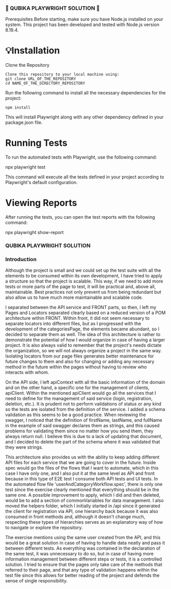 ### 🤖 QUBIKA PLAYWRIGHT SOLUTION 🤖

Prerequisites
Before starting, make sure you have Node.js installed on your system. This project has been developed and tested with Node.js version 8.19.4.

# 💡Installation



Clone the Repository

```
Clone this repository to your local machine using:
git clone URL_OF_THE_REPOSITORY
cd NAME_OF_THE_DIRECTORY_REPOSITORY
```

Run the following command to install all the necessary dependencies for the project:

```
npm install
```

This will install Playwright along with any other dependency defined in your package.json file.

# Running Tests

To run the automated tests with Playwright, use the following command:

npx playwright test

This command will execute all the tests defined in your project according to Playwright's default configuration.

# Viewing Reports

After running the tests, you can open the test reports with the following command:

npx playwright show-report

### QUBIKA PLAYWRIGHT SOLUTION

### Introduction

Although the project is small and we could set up the test suite with all the elements to be consumed within its own development, I have tried to apply a structure so that the project is scalable. This way, if we need to add more tests or more parts of the page to test, it will be practical and, above all, maintainable. Best practices not only prevent us from being redundant but also allow us to have much more maintainable and scalable code.

I separated between the API service and FRONT parts, so then, I left my Pages and Locators separated clearly based on a reduced version of a POM architecture within FRONT. Within front, it did not seem necessary to separate locators into different files, but as I progressed with the development of the categoriesPage, the elements became abundant, so I decided to separate them as well. The idea of this architecture is rather to demonstrate the potential of how I would organize in case of having a larger project. It is also always valid to remember that the project's needs dictate the organization, so we will not always organize a project in the same way. Isolating locators from our page files generates better maintenance for future changes to them and also for changing or adding any necessary method in the future within the pages without having to review who interacts with whom.

On the API side, I left apiContext with all the basic information of the domain and on the other hand, a specific one for the management of clients, apiClient. Within the mentioned apiClient would go all the services that I need to define for the management of said service (login, registration, deletion, etc.). It is prudent not to perform validations of status or any kind so the tests are isolated from the definition of the service. I added a schema validation as this seems to be a good practice. When reviewing the swagger, I noticed that the definition of firstName, lastName, and fullName in the example of said swagger declares them as strings, and this caused problems for validating them since no matter how you send them, they always return null. I believe this is due to a lack of updating that document, and I decided to delete the part of the schema where it was validated that they were strings.

This architecture also provides us with the ability to keep adding different API files for each service that we are going to cover in the future. Inside spec would go the files of the flows that I want to automate, which in this case I have only one, and I also put it at the same level as API and front because in this type of E2E test I consume both API tests and UI tests. In the automated flow file 'userAndCategoryWorkflow.spec', there is only one test since the exercise clearly mentioned that everything should be in the same one. A possible improvement to apply, which I did and then deleted, would be to add a section of commonVariables for data management. I also moved the helpers folder, which I initially started in /api since it generated the client for registration via API, one hierarchy back because it was also consumed in front methods and, although it doesn't change much, respecting these types of hierarchies serves as an explanatory way of how to navigate or explore the repository.

The exercise mentions using the same user created from the API, and this would be a great solution in case of having to handle data neatly and pass it between different tests. As everything was contained in the declaration of the same test, it was unnecessary to do so, but in case of having more information management between different steps or tests, it is a controlled solution. I tried to ensure that the pages only take care of the methods that referred to their page, and that any type of validation happens within the test file since this allows for better reading of the project and defends the sense of single responsibility.
